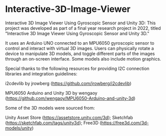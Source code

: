 # Interactive-3D-Image-Viewer
Interactive 3D Image Viewer Using Gyroscopic Sensor and Unity 3D:  This project was developed as part of a final year research project in 2022, titled "Interactive 3D Image Viewer Using Gyroscopic Sensor and Unity 3D."

It uses an Arduino UNO connected to an MPU6050 gyroscopic sensor to control and interact with virtual 3D images. Users can physically rotate a device to manipulate 3D models, and toggle different parts of the images through an on-screen interface. Some models also include motion graphics.

Special thanks to the following resources for providing I2C connection libraries and integration guidelines:

i2cdevlib by jrowberg (https://github.com/jrowberg/i2cdevlib)

MPU6050 Arduino and Unity 3D by wengaoy (https://github.com/wengaoy/MPU6050-Arduino-and-unity-3d)

Some of the 3D models were sourced from:

Unity Asset Store (https://assetstore.unity.com/3d);
Sketchfab (https://sketchfab.com/tags/unity3d);
Free3D (https://free3d.com/3d-models/unity)

